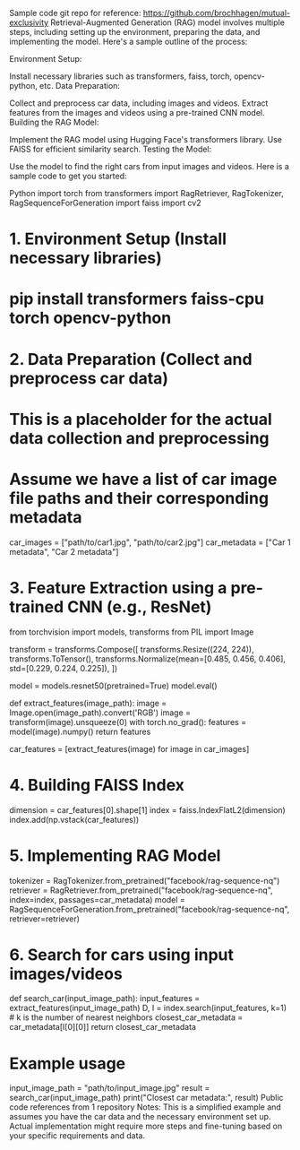 Sample code git repo for reference:
https://github.com/brochhagen/mutual-exclusivity
Retrieval-Augmented Generation (RAG) model involves multiple steps, including setting up the environment, preparing the data, and implementing the model. Here's a sample outline of the process:

Environment Setup:

Install necessary libraries such as transformers, faiss, torch, opencv-python, etc.
Data Preparation:

Collect and preprocess car data, including images and videos.
Extract features from the images and videos using a pre-trained CNN model.
Building the RAG Model:

Implement the RAG model using Hugging Face's transformers library.
Use FAISS for efficient similarity search.
Testing the Model:

Use the model to find the right cars from input images and videos.
Here is a sample code to get you started:

Python
import torch
from transformers import RagRetriever, RagTokenizer, RagSequenceForGeneration
import faiss
import cv2

# 1. Environment Setup (Install necessary libraries)
# pip install transformers faiss-cpu torch opencv-python

# 2. Data Preparation (Collect and preprocess car data)
# This is a placeholder for the actual data collection and preprocessing
# Assume we have a list of car image file paths and their corresponding metadata
car_images = ["path/to/car1.jpg", "path/to/car2.jpg"]
car_metadata = ["Car 1 metadata", "Car 2 metadata"]

# 3. Feature Extraction using a pre-trained CNN (e.g., ResNet)
from torchvision import models, transforms
from PIL import Image

transform = transforms.Compose([
    transforms.Resize((224, 224)),
    transforms.ToTensor(),
    transforms.Normalize(mean=[0.485, 0.456, 0.406], std=[0.229, 0.224, 0.225]),
])

model = models.resnet50(pretrained=True)
model.eval()

def extract_features(image_path):
    image = Image.open(image_path).convert('RGB')
    image = transform(image).unsqueeze(0)
    with torch.no_grad():
        features = model(image).numpy()
    return features

car_features = [extract_features(image) for image in car_images]

# 4. Building FAISS Index
dimension = car_features[0].shape[1]
index = faiss.IndexFlatL2(dimension)
index.add(np.vstack(car_features))

# 5. Implementing RAG Model
tokenizer = RagTokenizer.from_pretrained("facebook/rag-sequence-nq")
retriever = RagRetriever.from_pretrained("facebook/rag-sequence-nq", index=index, passages=car_metadata)
model = RagSequenceForGeneration.from_pretrained("facebook/rag-sequence-nq", retriever=retriever)

# 6. Search for cars using input images/videos
def search_car(input_image_path):
    input_features = extract_features(input_image_path)
    D, I = index.search(input_features, k=1)  # k is the number of nearest neighbors
    closest_car_metadata = car_metadata[I[0][0]]
    return closest_car_metadata

# Example usage
input_image_path = "path/to/input_image.jpg"
result = search_car(input_image_path)
print("Closest car metadata:", result)
 Public code references from 1 repository
Notes:
This is a simplified example and assumes you have the car data and the necessary environment set up.
Actual implementation might require more steps and fine-tuning based on your specific requirements and data.
